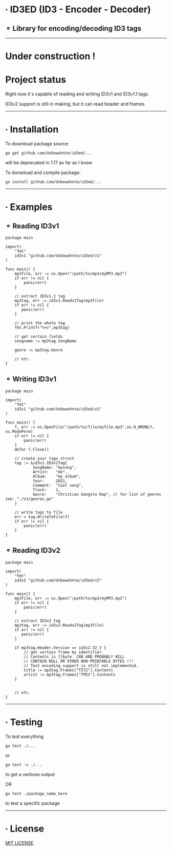 # ∙ ID3ED (ID3 - Encoder - Decoder)
## ⚬ Library for encoding/decoding ID3 tags

---
  
# Under construction !

# Project status

Right now it`s capable of reading and writing ID3v1 and ID3v1.1 tags.

ID3v2 support is still in making, but it can read header and frames

---

# ∙ Installation 

To download package source:
```
go get github.com/Unbewohnte/id3ed/...
```
will be deprecated in 1.17 as far as I know

To donwload and compile package:
```
go install github.com/Unbewohnte/id3ed/...
```

---

# ∙ Examples

## ⚬ Reading ID3v1
```
package main

import(
    "fmt"
    id3v1 "github.com/Unbewohnte/id3ed/v1"
)

func main() {
    mp3file, err := os.Open("/path/to/mp3/myMP3.mp3")
    if err != nil {
        panic(err)
    }

    // extract ID3v1.1 tag 
    mp3tag, err := id3v1.Readv1Tag(mp3file)
    if err != nil {
       panic(err)
    }

    // print the whole tag
    fmt.Printf("%+v",mp3tag)

    // get certain fields
    songname := mp3tag.SongName

    genre := mp3tag.Genre

    // etc.
}
```

## ⚬ Writing ID3v1
```
package main

import(
    "fmt"
    id3v1 "github.com/Unbewohnte/id3ed/v1"
)

func main() {
	f, err := os.OpenFile("/path/to/file/myfile.mp3",os.O_WRONLY, os.ModePerm)
	if err != nil {
		panic(err)
	}
	defer f.Close()

    // create your tags struct
	tag := &id3v1.ID3v1Tag{
            SongName: "mysong",
            Artist:   "me",
            Album:    "my album",
            Year:     2021,
            Comment:  "Cool song",
            Track:    1,
            Genre:    "Christian Gangsta Rap", // for list of genres see: "./v1/genres.go"
	}

    // write tags to file
	err = tag.WriteToFile(f)
	if err != nil {
		panic(err)
	}
}
```

## ⚬ Reading ID3v2
```
package main

import(
    "fmt"
    id3v2 "github.com/Unbewohnte/id3ed/v2"
)

func main() {
    mp3file, err := os.Open("/path/to/mp3/myMP3.mp3")
    if err != nil {
        panic(err)
    }

    // extract ID3v2 tag 
    mp3tag, err := id3v2.Readv2Tag(mp3file)
    if err != nil {
       panic(err)
    }

    if mp3tag.Header.Version == id3v2.V2_3 {
        // get certain frame by identifier.
        // Contents is []byte. CAN AND PROBABLY WILL
        // CONTAIN NULL OR OTHER NON-PRINTABLE BYTES !!!
        // Text encoding support is still not implemented. 
        title := mp3tag.Frames["TIT2"].Contents
        artist := mp3tag.Frames["TPE1"].Contents
    }


    // etc.
}

```

---

# ∙ Testing

To test everything
```
go test ./...
```
or
```
go test -v ./...
```
to get a verbose output

OR

```
go test ./package_name_here
```
to test a specific package

---

# ∙ License

[MIT LICENSE](https://github.com/Unbewohnte/id3ed/blob/main/LICENSE)